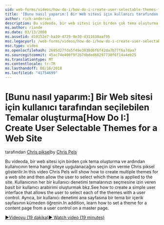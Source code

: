 ```yaml
---
uid: web-forms/videos/how-do-i/how-do-i-create-user-selectable-themes-for-a-web-site
title: '[Bunu nasıl yaparım:] Bir Web sitesi için kullanıcı tarafından seçilebilen Temalar oluşturma | Microsoft Docs'
author: rick-anderson
description: Bu videoda, bir web sitesi için birden çok tema oluşturma ve ardından kullanıcının tema hangi siteye uygulanacağını seçin izin verme Chris piksel gösterilir. Bkz. nasıl...
ms.author: riande
ms.date: 03/13/2008
ms.assetid: d19152e7-ba19-4729-9e30-d311630aaf95
msc.legacyurl: /web-forms/videos/how-do-i/how-do-i-create-user-selectable-themes-for-a-web-site
msc.type: video
ms.openlocfilehash: 2685d27fda5f49e3038d6f6f42da7b77f6a7daa7
ms.sourcegitcommit: 45ac74e400f9f2b7dbded66297730f6f14a4eb25
ms.translationtype: MT
ms.contentlocale: tr-TR
ms.lasthandoff: 08/16/2018
ms.locfileid: "41754699"
---
```

<a name="how-do-i-create-user-selectable-themes-for-a-web-site"></a><span data-ttu-id="6e43e-104">[Bunu nasıl yaparım:] Bir Web sitesi için kullanıcı tarafından seçilebilen Temalar oluşturma</span><span class="sxs-lookup"><span data-stu-id="6e43e-104">[How Do I:] Create User Selectable Themes for a Web Site</span></span>
====================
<span data-ttu-id="6e43e-105">tarafından [Chris piksel](https://twitter.com/chrispels)</span><span class="sxs-lookup"><span data-stu-id="6e43e-105">by [Chris Pels](https://twitter.com/chrispels)</span></span>

<span data-ttu-id="6e43e-106">Bu videoda, bir web sitesi için birden çok tema oluşturma ve ardından kullanıcının tema hangi siteye uygulanacağını seçin izin verme Chris piksel gösterilir.</span><span class="sxs-lookup"><span data-stu-id="6e43e-106">In this video Chris Pels will show how to create multiple themes for a web site and then allow the user to select which theme is applied to the site.</span></span> <span data-ttu-id="6e43e-107">Kullanıcının her bir kullanıcı denetimi temalarınızı seçmesine izin veren basit bir kullanıcı arabirimi oluşturmak bkz.</span><span class="sxs-lookup"><span data-stu-id="6e43e-107">See how to create a simple user interface that allows the user to select each of the themes with a user control.</span></span> <span data-ttu-id="6e43e-108">Ayrıca, bir kullanıcı denetimi ana sayfasına bir tema bir içerik sayfasının kümeden öğrenin.</span><span class="sxs-lookup"><span data-stu-id="6e43e-108">In addition, learn how to set a theme for a content page from a user control on a master page.</span></span>

[<span data-ttu-id="6e43e-109">&#9654;Videoyu (19 dakika)</span><span class="sxs-lookup"><span data-stu-id="6e43e-109">&#9654; Watch video (19 minutes)</span></span>](https://channel9.msdn.com/Blogs/ASP-NET-Site-Videos/how-do-i-create-user-selectable-themes-for-a-web-site)
